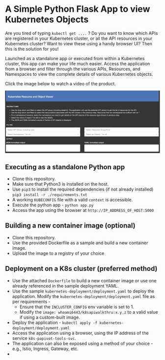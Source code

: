 # A Simple Python Flask App to view Kubernetes Objects 

Are you tired of typing `kubectl get ....` ? Do you want to know which APIs are registered in your Kubernetes cluster, or all the API resources in your Kubernetes cluster? Want to view these using a handy browser UI? Then this is the solution for you!

Launched as a standalone app or executed from within a Kubernetes cluster, this app can make your life much easier. Access the application from a browser and filter through the various APIs, Resources, and Namespaces to view the complete details of various Kubernetes objects.

Click the image below to watch a video of the product. 

[![Watch the video](/images/screenshot.png)](https://youtu.be/7gkSOYGfK_Y)

## Executing as a standalone Python app

- Clone this repository.
- Make sure that Python3 is installed on the host.
- Use `pip3` to install the required dependencies (if not already installed) `pip3 install -r ./requirements.txt`
- A working `KUBECONFIG` file with a valid `context` is accessible.
- Execute the python app - `python app.py`
- Access the app using the browser at `http://IP_ADDRESS_OF_HOST:5000`

## Building a new container image (optional)

- Clone this repository.
- Use the provided Dockerfile as a sample and build a new container image. 
- Upload the image to a registry of your choice

## Deployment on a K8s cluster (preferred method) 

- Use the attached `Dockerfile` to build a new container image or use one already referenced in the sample deployment YAML.
- Use the sample `kubernetes-deployment/deployment.yaml` to deploy the application. Modify the `kubernetes-deployment/deployment.yaml` file as per requirements -
  - Ensure that the `INCLUSTER_CONFIG` env variable is set to 1. 
  - Modify the `image: whoami6443/k8sapiwalkthru:x.y.z` to a valid value if using a custom-built image. 
- Deploy the application - `kubectl apply -f kubernetes-deployment/deployment.yaml`
- Access the application using a browser, using the IP address of the service `k8s-papivot-tools-svc`. 
- The application can also be exposed using a method of your choice - e.g., Istio, Ingress, Gateway, etc.  
- 
